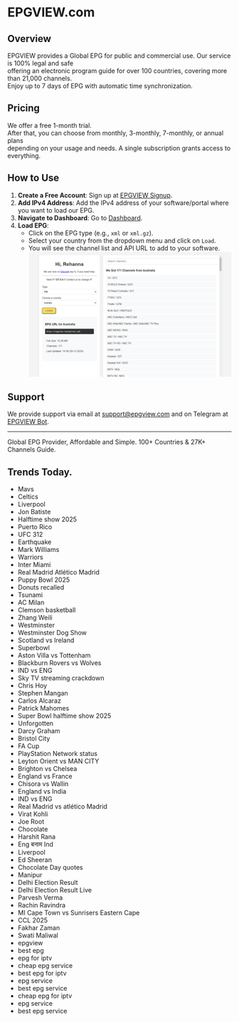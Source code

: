 # EPGVIEW.com



## Overview
EPGVIEW provides a Global EPG for public and commercial use. Our service is 100% legal and safe\
offering an electronic program guide for over 100 countries, covering more than 21,000 channels.\
Enjoy up to 7 days of EPG with automatic time synchronization.

## Pricing
We offer a free 1-month trial. \
After that, you can choose from monthly, 3-monthly, 7-monthly, or annual plans \
depending on your usage and needs. A single subscription grants access to everything.

## How to Use
1. **Create a Free Account**: Sign up at [EPGVIEW Signup](https://epgview.com/signup.php).
2. **Add IPv4 Address**: Add the IPv4 address of your software/portal where you want to load our EPG.
3. **Navigate to Dashboard**: Go to [Dashboard](https://epgview.com/dashboard.php).
4. **Load EPG**:
   - Click on the EPG type (e.g., `xml` or `xml.gz`).
   - Select your country from the dropdown menu and click on `Load`.
   - You will see the channel list and API URL to add to your software.
![EPGVIEW](img/dashboard.png)
## Support
We provide support via email at [support@epgview.com](mailto:support@epgview.com) and on Telegram at [EPGVIEW Bot](https://t.me/epgview_bot).

---

Global EPG Provider, Affordable and Simple. 100+ Countries & 27K+ Channels Guide.

## Trends Today.

- Mavs
- Celtics
- Liverpool
- Jon Batiste
- Halftime show 2025
- Puerto Rico
- UFC 312
- Earthquake
- Mark Williams
- Warriors
- Inter Miami
- Real Madrid  Atlético Madrid
- Puppy Bowl 2025
- Donuts recalled
- Tsunami
- AC Milan
- Clemson basketball
- Zhang Weili
- Westminster
- Westminster Dog Show
- Scotland vs Ireland
- Superbowl
- Aston Villa vs Tottenham
- Blackburn Rovers vs Wolves
- IND vs ENG
- Sky TV streaming crackdown
- Chris Hoy
- Stephen Mangan
- Carlos Alcaraz
- Patrick Mahomes
- Super Bowl halftime show 2025
- Unforgotten
- Darcy Graham
- Bristol City
- FA Cup
- PlayStation Network status
- Leyton Orient vs MAN CITY
- Brighton vs Chelsea
- England vs France
- Chisora vs Wallin
- England vs India
- IND vs ENG
- Real Madrid vs atlético Madrid
- Virat Kohli
- Joe Root
- Chocolate
- Harshit Rana
- Eng बनाम Ind
- Liverpool
- Ed Sheeran
- Chocolate Day quotes
- Manipur
- Delhi Election Result
- Delhi Election Result Live
- Parvesh Verma
- Rachin Ravindra
- MI Cape Town vs Sunrisers Eastern Cape
- CCL 2025
- Fakhar Zaman
- Swati Maliwal
- epgview
- best epg
- epg for iptv
- cheap epg service
- best epg for iptv
- epg service
- best epg service
- cheap epg for iptv
- epg service
- best epg service
